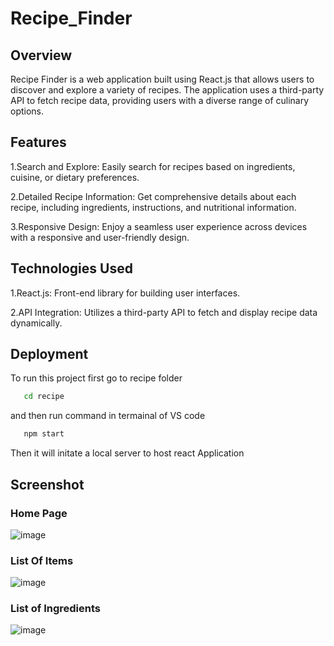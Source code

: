 # Recipe_Finder
## Overview
Recipe Finder is a web application built using React.js that allows users to discover and explore a variety of recipes. The application uses a third-party API to fetch recipe data, providing users with a diverse range of culinary options.

## Features
1.Search and Explore: Easily search for recipes based on ingredients, cuisine, or dietary preferences.

2.Detailed Recipe Information: Get comprehensive details about each recipe, including ingredients, instructions, and nutritional information.

3.Responsive Design: Enjoy a seamless user experience across devices with a responsive and user-friendly design.

## Technologies Used
1.React.js: Front-end library for building user interfaces.

2.API Integration: Utilizes a third-party API to fetch and display recipe data dynamically.

## Deployment
To run this project first go to recipe folder

```bash
   cd recipe
```
and then run command in termainal of VS code
```bash
   npm start
```
Then it will initate a local server to host react Application

##  Screenshot
### Home Page

![image](https://github.com/Ritikkr748092/Recipe_finder/assets/94426888/be7c903b-b82d-43bf-91f0-11921e4f6030)

### List Of Items 
![image](https://github.com/Ritikkr748092/Recipe_finder/assets/94426888/fd3c5847-6d16-4c3f-ad57-67c6a7edd3f2)
### List of Ingredients 

![image](https://github.com/Ritikkr748092/Recipe_finder/assets/94426888/de21ec82-a0b5-4f68-9a1e-33600b089a20)


